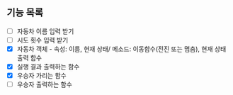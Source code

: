 ## 기능 목록
* [ ] 자동차 이름 입력 받기
* [ ] 시도 횟수 입력 받기
* [X] 자동차 객체 - 속성: 이름, 현재 상태/ 메소드: 이동함수(전진 또는 멈춤), 현재 상태 출력 함수
* [X] 실행 결과 출력하는 함수
* [X] 우승자 가리는 함수
* [ ] 우승자 출력하는 함수